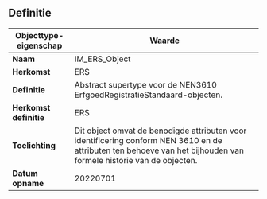 ﻿## Definitie
| **Objecttype-eigenschap** | **Waarde** |
| ---- | ---- |
| **Naam** | IM_ERS_Object |
| **Herkomst** | ERS |
| **Definitie** | Abstract supertype voor de NEN3610 ErfgoedRegistratieStandaard-objecten. |
| **Herkomst definitie** | ERS |
| **Toelichting** | Dit object omvat de benodigde attributen voor identificering conform NEN 3610 en de attributen ten behoeve van het bijhouden van formele historie van de objecten. |
| **Datum opname** | 20220701 |

